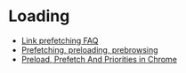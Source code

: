 # Loading

- [Link prefetching FAQ](https://developer.mozilla.org/en-US/docs/Web/HTTP/Link_prefetching_FAQ)
- [Prefetching, preloading, prebrowsing](https://css-tricks.com/prefetching-preloading-prebrowsing/)
- [Preload, Prefetch And Priorities in Chrome](https://medium.com/reloading/preload-prefetch-and-priorities-in-chrome-776165961bbf)

